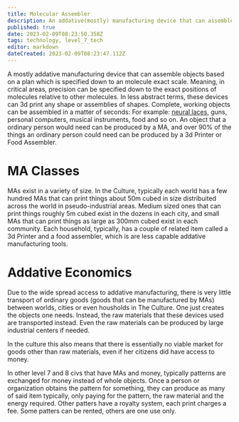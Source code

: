 ```yaml
---
title: Molecular Assembler
description: An addative(mostly) manufacturing device that can assemble objects based on a plan which is specified down to an molecule exact scale
published: true
date: 2023-02-09T08:23:50.358Z
tags: technology, level_7_tech
editor: markdown
dateCreated: 2023-02-09T08:23:47.112Z
---
```


A mostly addative manufacturing device that can assemble objects based on a plan which is specified down to an molecule exact scale. Meaning, in critical areas, precision can be specified down to the exact positions of molecules relative to other molecules. In less abstract terms, these devices can 3d print any shape or assemblies of shapes. Complete, working objects can be assembled in a matter of seconds: For example: [neural laces](/neural_lace), guns, personal computers, musical instruments, food and so on. An object that a ordinary person would need can be produced by a MA, and over 90% of the things an ordinary person could need can be produced by a 3d Printer or Food Assembler.

# MA Classes
MAs exist in a variety of size. In the Culture, typically each world has a few hundred MAs that can print things about 50m cubed in size distribuited across the world in pseudo-industrial areas. Medium sized ones that can print things roughly 5m cubed exist in the dozens in each city, and small MAs that can print things as large as 300mm cubed exist in each community. Each household, typically, has a couple of related item called a 3d Printer and a food assembler, which is are less capable addative manufacturing tools.


# Addative Economics
Due to the wide spread access to addative manufacturing, there is very little transport of ordinary goods (goods that can be manufactured by MAs) between worlds, cities or even housholds in The Culture. One just creates the objects one needs. Instead, the raw materials that these devices used are transported instead. Even the raw materials can be produced by large industrial centers if needed.

In the culture this also means that there is essentially no viable market for goods other than raw materials, even if her citizens did have access to money.

In other level 7 and 8 civs that have MAs and money, typically patterns are exchanged for money instead of whole objects. Once a person or organization obtains the pattern for something, they can produce as many of said item typically, only paying for the pattern, the raw material and the energy required. Other patters have a royalty system, each print charges a fee. Some patters can be rented, others are one use only.

